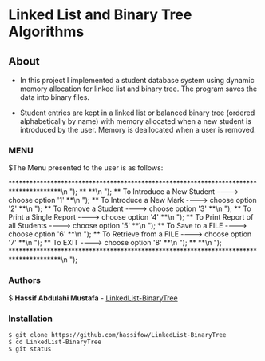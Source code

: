 # Linked List and Binary Tree Algorithms

## About 

* In this project I implemented a student database system using dynamic memory allocation for linked list and binary tree. The program saves the data into binary files. 

* Student entries are kept in a linked list or balanced binary tree (ordered alphabetically by name) with memory allocated when a new student is introduced by the user. Memory is deallocated when a user is removed.

### MENU
$The Menu presented to the user is as follows:

  **************************************************************************************\n ");
  **                                                                                  **\n ");
  **      To Introduce a New Student           ---->          choose  option '1'      **\n ");
  **      To Introduce a New Mark              ---->          choose  option '2'      **\n ");
  **      To Remove a Student                  ---->          choose  option '3'      **\n ");
  **      To Print a Single Report             ---->          choose  option '4'      **\n ");
  **      To Print Report of all Students      ---->          choose  option '5'      **\n ");
  **      To Save to a FILE                    ---->          choose  option '6'      **\n ");
  **      To Retrieve from a FILE              ---->          choose  option '7'      **\n ");
  **      To EXIT                              ---->          choose  option '8'      **\n ");
  **                                                                                  **\n ");
  **************************************************************************************\n ");

### Authors

$ **Hassif Abdulahi Mustafa** - [LinkedList-BinaryTree](https://github.com/hassifow/LinkedList-BinaryTree)

### Installation
    $ git clone https://github.com/hassifow/LinkedList-BinaryTree
    $ cd LinkedList-BinaryTree
    $ git status
    
    
